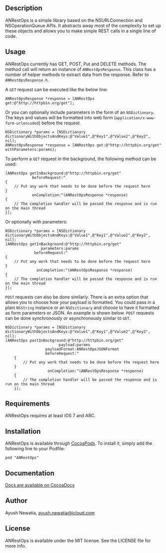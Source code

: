 ## Description

ANRestOps is a simple library based on the NSURLConnection and NSOperationQueue APIs. 
It abstracts away most of the complexity to set up these objects and allows you to make simple REST calls in a single line of code.

## Usage

ANRestOps currently has GET, POST, Put and DELETE methods. The method call will return an instance of `ANRestOpsResponse`. This class has a number of helper methods to extract data from the response. Refer to `ANRestOpsResponse.h`.

A `GET` request can be executed like the below line:

	ANRestOpsResponse *response = [ANRestOps get:@"http://httpbin.org/get"];

Or you can optionally include parameters in the form of an `NSDictionary`. The keys and values will be formatted into web form (`application/x-www-form-urlencoded`) before the request.

	NSDictionary *params = [NSDictionary dictionaryWithObjectsAndKeys:@"Value1",@"Key1",@"Value2",@"Key2", nil];
    ANRestOpsResponse *response = [ANRestOps get:@"http://httpbin.org/get" withParameters:params];

To perform a `GET` request in the background, the following method can be used:

	[ANRestOps getInBackground:@"http://httpbin.org/get"
                beforeRequest:^
    {
        // Put any work that needs to be done before the request here
    }
                onCompletion:^(ANRestOpsResponse *response)
    {   
        // The completion handler will be passed the response and is run on the main thread
    }];

Or optionally with parameters:

	NSDictionary *params = [NSDictionary dictionaryWithObjectsAndKeys:@"Value1",@"Key1",@"Value2",@"Key2", nil];
	[ANRestOps getInBackground:@"http://httpbin.org/get"
                    parameters:params
                 beforeRequest:^
    {
        // Put any work that needs to be done before the request here
    }
                  onCompletion:^(ANRestOpsResponse *response)
    {
        // The completion handler will be passed the response and is run on the main thread
    }];


`POST` requests can also be done similarly. There is an extra option that allows you to choose how your payload is formatted. You could pass in a plain `NSString` instance or an `NSDictionary` and choose to have it formatted as form parameters or JSON. An example is shown below. `POST` requests can be done synchronously or asynchronously similar to `GET`.

	NSDictionary *params = [NSDictionary dictionaryWithObjectsAndKeys:@"Value1",@"Key1",@"Value2",@"Key2", nil];
	[ANRestOps postInBackground:@"http://httpbin.org/get"
                            payload:params
                      payloadFormat:ANRestOpsJSONFormat
                      beforeRequest:^
        {
        	// Put any work that needs to be done before the request here
        }
                       onCompletion:^(ANRestOpsResponse *response)
        {
            // The completion handler will be passed the response and is run on the main thread
        }]; 


## Requirements

ANRestOps requires at least iOS 7 and ARC.

## Installation

ANRestOps is available through [CocoaPods](http://cocoapods.org). To install
it, simply add the following line to your Podfile:

    pod "ANRestOps"

## Documentation

[Docs are available on CocoaDocs](http://cocoadocs.org/docsets/ANRestOps/)

## Author

Ayush Newatia, ayush.newatia@icloud.com

## License

ANRestOps is available under the MIT license. See the LICENSE file for more info.

